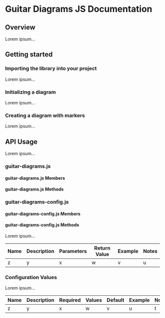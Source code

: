 # Guitar Diagrams JS Documentation

## Overview

Lorem ipsum...

## Getting started

### Importing the library into your project

Lorem ipsum...

### Initializing a diagram

Lorem ipsum...

### Creating a diagram with markers

Lorem ipsum...

## API Usage

Lorem ipsum...

### guitar-diagrams.js

#### guitar-diagrams.js Members

#### guitar-diagrams.js Methods

### guitar-diagrams-config.js

#### guitar-diagrams-config.js Members

#### guitar-diagrams-config.js Methods

Lorem ipsum...

| Name | Description | Parameters | Return Value | Example | Notes |
| ---- | ----------- | ---------- | ------------ | ------- | ----- |
| z | y | x | w | v | u |

### Configuration Values

Lorem ipsum...

| Name | Description | Required | Values | Default | Example | Notes |
| ---- | ----------- | -------- | ------ | ------- | ------- | ----- |
| z | y | x | w | v | u | t |
